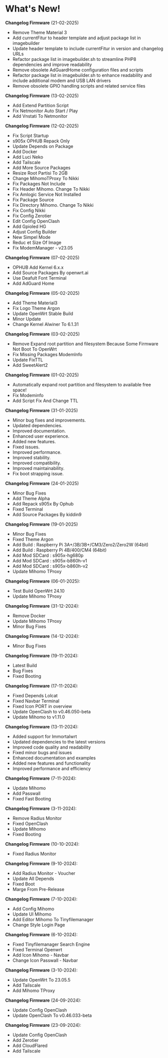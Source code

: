 # What's New!

**Changelog Firmware** (21-02-2025)

- Remove Theme Material 3
- Add currentFitur to header template and adjust package list in imagebuilder
- Update header template to include currentFitur in version and changelog URLs
- Refactor package list in imagebuilder.sh to streamline PHP8 dependencies and improve readability
- Remove obsolete AdGuardHome configuration files and scripts
- Refactor package list in imagebuilder.sh to enhance readability and include additional modem and USB LAN drivers
- Remove obsolete GPIO handling scripts and related service files

**Changelog Firmware** (13-02-2025)

- Add Extend Partition Script
- Fix Netmonitor Auto Start / Play
- Add Vnstati To Netmonitor

**Changelog Firmware** (12-02-2025)

- Fix Script Startup
- s905x OPHUB Repack Only
- Update Depends on Package
- Add Docker
- Add Luci Neko
- Add Tailscale
- Add More Source Packages
- Resize Root Partisi To 2GB
- Change MihomoTProxy To Nikki
- Fix Packages Not Include
- Fix Header Mihomo. Change To Nikki
- Fix Amlogic Service Not Installed
- Fix Package Source
- Fix Directory Mihomo. Change To Nikki
- Fix Config Nikki
- Fix Config Zerotier
- Edit Config OpenClash
- Add Gpioled HG
- Adjust Config Builder
- New Simpel Mode
- Reduc et Size Of Image
- Fix ModemManager - v23.05

**Changelog Firmware** (07-02-2025)

- OPHUB Add Kernel 6.x.x
- Add Source Packages By openwrt.ai
- Use Deafult Font Terminal
- Add AdGuard Home

**Changelog Firmware** (05-02-2025)

- Add Theme Material3
- Fix Logo Theme Argon
- Update OpenWrt Stable Build
- Minor Update
- Change Kernel Alwiner To 6.1.31

**Changelog Firmware** (03-02-2025)

- Remove Expand root partition and filesystem
  Because Some Firmware Not Boot To OpenWrt
- Fix Missing Packages ModemInfo
- Update FixTTL
- Add SweetAlert2

**Changelog Firmware** (01-02-2025)

- Automatically expand root partition and filesystem to available free space!
- Fix Modeminfo
- Add Script Fix And Change TTL

**Changelog Firmware** (31-01-2025)

- Minor bug fixes and improvements.
- Updated dependencies.
- Improved documentation.
- Enhanced user experience.
- Added new features.
- Fixed issues.
- Improved performance.
- Improved stability.
- Improved compatibility.
- Improved maintainability.
- Fix boot strapping issue.

**Changelog Firmware** (24-01-2025)

- Minor Bug Fixes
- Add Theme Alpha
- Add Repack s905x By Ophub
- Fixed Terminal
- Add Source Packages By kiddin9

**Changelog Firmware** (19-01-2025)

- Minor Bug Fixes
- Fixed Theme Argon
- Add Build : Raspberry Pi 3A+/3B/3B+/CM3/Zero2/Zero2W (64bit)
- Add Build : Raspberry Pi 4B/400/CM4 (64bit)
- Add Mod SDCard : s905x-hg680p
- Add Mod SDCard : s905x-b860h-v1
- Add Mod SDCard : s905x-b860h-v2
- Update Mihomo TProxy

**Changelog Firmware** (06-01-2025):

- Test Build OpenWrt 24.10
- Update Mihomo TProxy

**Changelog Firmware** (31-12-2024):

- Remove Docker
- Update Mihomo TProxy
- Minor Bug Fixes

**Changelog Firmware** (14-12-2024):

- Minor Bug Fixes

**Changelog Firmware** (19-11-2024):

- Latest Build
- Bug Fixes
- Fixed Booting

**Changelog Firmware** (17-11-2024):

- Fixed Depends Lolcat
- Fixed Navbar Terminal
- Fixed Icon PORT in overview
- Update OpenClash to v0.46.050-beta
- Update Mihomo to v1.11.0

**Changelog Firmware** (13-11-2024):

- Added support for Immortalwrt
- Updated dependencies to the latest versions
- Improved code quality and readability
- Fixed minor bugs and issues
- Enhanced documentation and examples
- Added new features and functionality
- Improved performance and efficiency

**Changelog Firmware** (7-11-2024):

- Update Mihomo
- Add Passwall
- Fixed Fast Booting

**Changelog Firmware** (3-11-2024):

- Remove Radius Monitor
- Fixed OpenClash
- Update Mihomo
- Fixed Booting

**Changelog Firmware** (10-10-2024):

- Fixed Radius Monitor

**Changelog Firmware** (9-10-2024):

- Add Radius Monitor - Voucher
- Update All Depends
- Fixed Boot
- Marge From Pre-Release

**Changelog Firmware** (7-10-2024):

- Add Config Mihomo
- Update UI Mihomo
- Add Editor Mihomo To Tinyfilemanager
- Change Style Login Page

**Changelog Firmware** (6-10-2024):

- Fixed Tinyfilemanager Search Engine
- Fixed Terminal Openwrt
- Add Icon Mihomo - Navbar
- Change Icon Passwall - Navbar

**Changelog Firmware** (3-10-2024):

- Update OpenWrt To 23.05.5
- Add Tailscale
- Add Mihomo TProxy

**Changelog Firmware** (24-09-2024):

- Update Config OpenClash
- Update OpenClash To v0.46.033-beta

**Changelog Firmware** (23-09-2024):

- Update Config OpenClash
- Add Zerotier
- Add CloudFlared
- Add Tailscale
